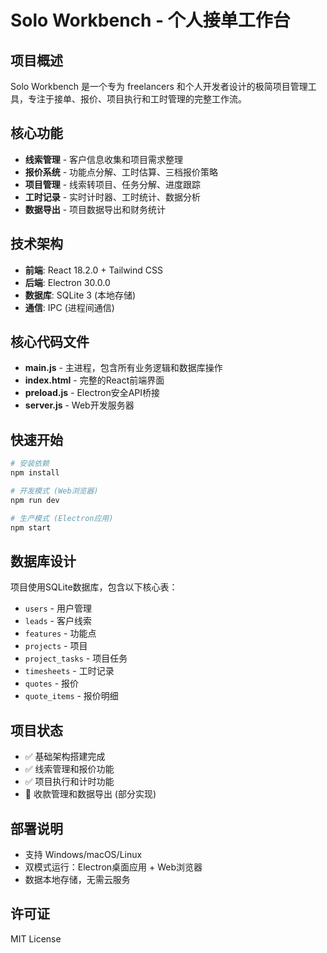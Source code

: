 # Solo Workbench - 个人接单工作台

## 项目概述
Solo Workbench 是一个专为 freelancers 和个人开发者设计的极简项目管理工具，专注于接单、报价、项目执行和工时管理的完整工作流。

## 核心功能
- **线索管理** - 客户信息收集和项目需求整理
- **报价系统** - 功能点分解、工时估算、三档报价策略
- **项目管理** - 线索转项目、任务分解、进度跟踪
- **工时记录** - 实时计时器、工时统计、数据分析
- **数据导出** - 项目数据导出和财务统计

## 技术架构
- **前端**: React 18.2.0 + Tailwind CSS
- **后端**: Electron 30.0.0
- **数据库**: SQLite 3 (本地存储)
- **通信**: IPC (进程间通信)

## 核心代码文件
- **main.js** - 主进程，包含所有业务逻辑和数据库操作
- **index.html** - 完整的React前端界面
- **preload.js** - Electron安全API桥接
- **server.js** - Web开发服务器

## 快速开始
```bash
# 安装依赖
npm install

# 开发模式 (Web浏览器)
npm run dev

# 生产模式 (Electron应用)
npm start
```

## 数据库设计
项目使用SQLite数据库，包含以下核心表：
- `users` - 用户管理
- `leads` - 客户线索
- `features` - 功能点
- `projects` - 项目
- `project_tasks` - 项目任务
- `timesheets` - 工时记录
- `quotes` - 报价
- `quote_items` - 报价明细

## 项目状态
- ✅ 基础架构搭建完成
- ✅ 线索管理和报价功能
- ✅ 项目执行和计时功能
- 🔄 收款管理和数据导出 (部分实现)

## 部署说明
- 支持 Windows/macOS/Linux
- 双模式运行：Electron桌面应用 + Web浏览器
- 数据本地存储，无需云服务

## 许可证
MIT License